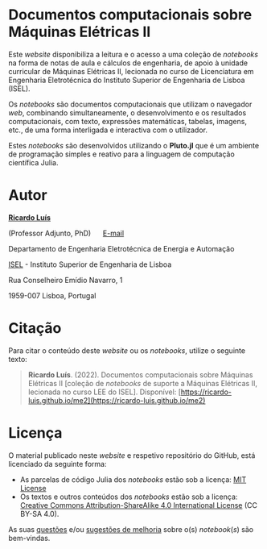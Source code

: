 # Documentos computacionais sobre Máquinas Elétricas II


Este *website* disponibiliza a leitura e o acesso a uma coleção de *notebooks* na forma de notas de aula e cálculos de engenharia, de apoio à unidade curricular de Máquinas Elétricas II, lecionada no curso de Licenciatura em Engenharia Eletrotécnica do Instituto Superior de Engenharia de Lisboa (ISEL).

Os *notebooks* são documentos computacionais que utilizam o navegador *web*, combinando simultaneamente, o desenvolvimento e os resultados computacionais, com texto, expressões matemáticas, tabelas, imagens, etc., de uma forma interligada e interactiva com o utilizador.

Estes *notebooks* são desenvolvidos utilizando o **Pluto.jl** que é um ambiente de programação simples e reativo para a linguagem de computação científica Julia.


# Autor


[**Ricardo Luís**](https://www.isel.pt/docentes/ricardo-jorge-ferreira-luis)

(Professor Adjunto, PhD)&nbsp;&nbsp;&nbsp;&nbsp;&nbsp;&nbsp;[E-mail](mailto:ricardo.luis@isel.pt)

Departamento de Engenharia Eletrotécnica de Energia e Automação

[ISEL](https://www.isel.pt/) - Instituto Superior de Engenharia de Lisboa

Rua Conselheiro Emídio Navarro, 1

1959-007 Lisboa, Portugal





# Citação

Para citar o conteúdo deste *website* ou os *notebooks*, utilize o seguinte texto:


> **Ricardo Luís**. (2022). Documentos computacionais sobre Máquinas Elétricas II [coleção de *notebooks* de suporte a Máquinas Elétricas II, lecionada no curso LEE do ISEL]. Disponível: [https://ricardo-luis.github.io/me2](https://ricardo-luis.github.io/me2)


# Licença

O material publicado neste *website* e respetivo repositório do GitHub, está licenciado da seguinte forma:

- As parcelas de código Julia dos *notebooks* estão sob a licença: [MIT License](https://tldrlegal.com/license/mit-license)
- Os textos e outros conteúdos dos *notebooks* estão sob a licença: [Creative Commons Attribution-ShareAlike 4.0 International License](https://creativecommons.org/licenses/by-sa/4.0/deed.pt) (CC BY-SA 4.0).


As suas [questões](https://github.com/Ricardo-Luis/me2/issues) e/ou [sugestões de melhoria](https://github.com/Ricardo-Luis/me2/pulls) sobre o(s) *notebook*(*s*) são bem-vindas.

